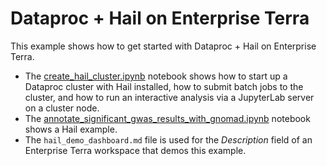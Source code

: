 # Dataproc + Hail on Enterprise Terra

This example shows how to get started with Dataproc + Hail on Enterprise Terra.

- The [create_hail_cluster.ipynb](./create_hail_cluster.ipynb) notebook shows how to start up a Dataproc cluster with Hail installed, how to submit batch jobs to the cluster, and how to run an interactive analysis via a JupyterLab server on a cluster node.
- The [annotate_significant_gwas_results_with_gnomad.ipynb](./annotate_significant_gwas_results_with_gnomad.ipynb) notebook shows a Hail example.
- The `hail_demo_dashboard.md` file is used for the *Description* field of an Enterprise Terra workspace that demos this example.
